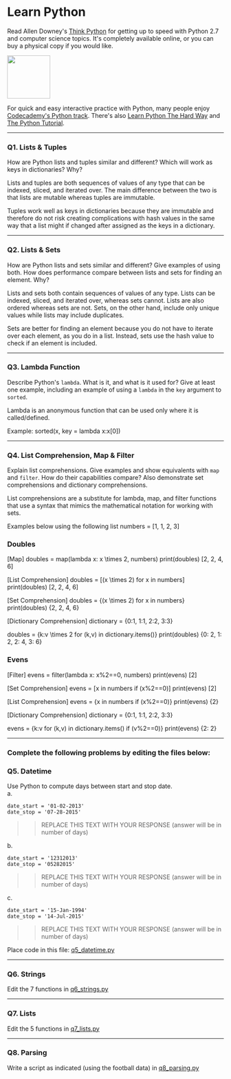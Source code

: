 # Learn Python

Read Allen Downey's [Think Python](http://www.greenteapress.com/thinkpython/) for getting up to speed with Python 2.7 and computer science topics. It's completely available online, or you can buy a physical copy if you would like.

<a href="http://www.greenteapress.com/thinkpython/"><img src="img/think_python.png" style="width: 100px;" target="_blank"></a>

For quick and easy interactive practice with Python, many people enjoy [Codecademy's Python track](http://www.codecademy.com/en/tracks/python). There's also [Learn Python The Hard Way](http://learnpythonthehardway.org/book/) and [The Python Tutorial](https://docs.python.org/2/tutorial/).

---

### Q1. Lists &amp; Tuples

How are Python lists and tuples similar and different? Which will work as keys in dictionaries? Why?

Lists and tuples are both sequences of values of any type that can be indexed, sliced, and iterated over. The main difference between the two is that lists are mutable whereas tuples are immutable. 

Tuples work well as keys in dictionaries because they are immutable and therefore do not risk creating complications with hash values in the same way that a list might if changed after assigned as the keys in a dictionary.

---

### Q2. Lists &amp; Sets

How are Python lists and sets similar and different? Give examples of using both. How does performance compare between lists and sets for finding an element. Why?

Lists and sets both contain sequences of values of any type. Lists can be indexed, sliced, and iterated over, whereas sets cannot. Lists are also ordered whereas sets are not. Sets, on the other hand, include only unique values while lists may include duplicates.

Sets are better for finding an element because you do not have to iterate over each element, as you do in a list. Instead, sets use the hash value to check if an element is included.


---

### Q3. Lambda Function

Describe Python's `lambda`. What is it, and what is it used for? Give at least one example, including an example of using a `lambda` in the `key` argument to `sorted`.

Lambda is an anonymous function that can be used only where it is called/defined.

Example: sorted(x, key = lambda x:x\[0])

---

### Q4. List Comprehension, Map &amp; Filter

Explain list comprehensions. Give examples and show equivalents with `map` and `filter`. How do their capabilities compare? Also demonstrate set comprehensions and dictionary comprehensions.

List comprehensions are a substitute for lambda, map, and filter functions that use a syntax that mimics the mathematical notation for working with sets. 

Examples below using the following list
numbers = \[1, 1, 2, 3]

### Doubles
[Map]
doubles = map(lambda x: x \times 2, numbers)
print(doubles)
\[2, 2, 4, 6]

[List Comprehension]
doubles = \[(x \times 2) for x in numbers]
print(doubles)
\[2, 2, 4, 6]

[Set Comprehension]
doubles = {(x \times 2) for x in numbers}
print(doubles)
{2, 2, 4, 6}

[Dictionary Comprehension]
dictionary = {0:1, 1:1, 2:2, 3:3}

doubles = {k:v \times 2 for (k,v) in dictionary.items()}
print(doubles)
{0: 2, 1: 2, 2: 4, 3: 6}

### Evens 

[Filter]
evens = filter(lambda x: x%2==0, numbers)
print(evens)
\[2]

[Set Comprehension]
evens = \[x in numbers if (x%2==0)]
print(evens)
\[2]

[List Comprehension]
evens = {x in numbers if (x%2==0)}
print(evens)
{2}

[Dictionary Comprehension]
dictionary = {0:1, 1:1, 2:2, 3:3}

evens = {k:v for (k,v) in dictionary.items() if (v%2==0)}
print(evens)
{2: 2}

---

### Complete the following problems by editing the files below:

### Q5. Datetime
Use Python to compute days between start and stop date.   
a.  

```
date_start = '01-02-2013'    
date_stop = '07-28-2015'
```

>> REPLACE THIS TEXT WITH YOUR RESPONSE (answer will be in number of days)

b.  
```
date_start = '12312013'  
date_stop = '05282015'  
```

>> REPLACE THIS TEXT WITH YOUR RESPONSE (answer will be in number of days)

c.  
```
date_start = '15-Jan-1994'      
date_stop = '14-Jul-2015'  
```

>> REPLACE THIS TEXT WITH YOUR RESPONSE  (answer will be in number of days)

Place code in this file: [q5_datetime.py](python/q5_datetime.py)

---

### Q6. Strings
Edit the 7 functions in [q6_strings.py](python/q6_strings.py)

---

### Q7. Lists
Edit the 5 functions in [q7_lists.py](python/q7_lists.py)

---

### Q8. Parsing
Write a script as indicated (using the football data) in [q8_parsing.py](python/q8_parsing.py)





